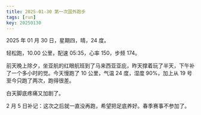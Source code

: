```yaml
---
title: 2025-01-30 第一次国外跑步
tags: [run]
key: 20250130
---
```


2025 年 01 月 30 日，星期四，晴，24 度。

轻松跑，10.00 公里，配速 05:35，心率 150，步频 174。

<!--more-->

前天晚上除夕，坐亚航的红眼航班到了马来西亚亚庇，昨天撑着玩了半天，下午补了一个多小时的觉。今天慢跑了 10 公里，气温 24 度，湿度 90%，加上从 19 号至今只跑了两次，跑得很差。

白天脚底疼痛又加剧了。

2 月 5 日补记：这次之后就一直没再跑，希望把足底养好。春季赛事不参加了。

<div class="strava-embed-placeholder" data-embed-type="activity" data-embed-id="13488062575" data-style="standard" data-from-embed="false"></div><script src="https://strava-embeds.com/embed.js"></script>
